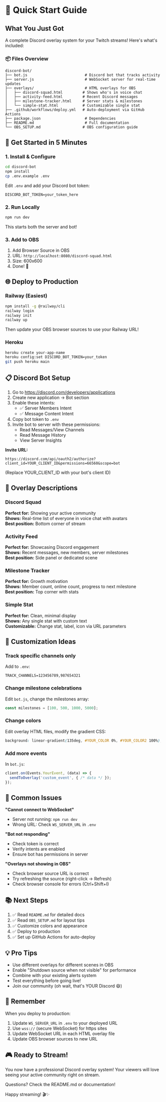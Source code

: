 # 🚀 Quick Start Guide

## What You Just Got

A complete Discord overlay system for your Twitch streams! Here's what's included:

### 📦 Files Overview

```
discord-bot/
├── bot.js                          # Discord bot that tracks activity
├── server.js                       # WebSocket server for real-time updates
├── overlays/                       # HTML overlays for OBS
│   ├── discord-squad.html         # Shows who's in voice chat
│   ├── activity-feed.html         # Recent Discord messages
│   ├── milestone-tracker.html     # Server stats & milestones
│   └── simple-stat.html           # Customizable single stat
├── .github/workflows/deploy.yml   # Auto-deployment via GitHub Actions
├── package.json                    # Dependencies
├── README.md                       # Full documentation
└── OBS_SETUP.md                   # OBS configuration guide
```

## 🏃 Get Started in 5 Minutes

### 1. Install & Configure

```bash
cd discord-bot
npm install
cp .env.example .env
```

Edit `.env` and add your Discord bot token:
```
DISCORD_BOT_TOKEN=your_token_here
```

### 2. Run Locally

```bash
npm run dev
```

This starts both the server and bot!

### 3. Add to OBS

1. Add Browser Source in OBS
2. URL: `http://localhost:8080/discord-squad.html`
3. Size: 600x600
4. Done! 🎉

## 🌐 Deploy to Production

### Railway (Easiest)

```bash
npm install -g @railway/cli
railway login
railway init
railway up
```

Then update your OBS browser sources to use your Railway URL!

### Heroku

```bash
heroku create your-app-name
heroku config:set DISCORD_BOT_TOKEN=your_token
git push heroku main
```

## 📋 Discord Bot Setup

1. Go to https://discord.com/developers/applications
2. Create new application → Bot section
3. Enable these intents:
   - ✅ Server Members Intent
   - ✅ Message Content Intent
4. Copy bot token to `.env`
5. Invite bot to server with these permissions:
   - Read Messages/View Channels
   - Read Message History
   - View Server Insights

**Invite URL:**
```
https://discord.com/api/oauth2/authorize?client_id=YOUR_CLIENT_ID&permissions=66560&scope=bot
```
(Replace YOUR_CLIENT_ID with your bot's client ID)

## 🎨 Overlay Descriptions

### Discord Squad
**Perfect for:** Showing your active community  
**Shows:** Real-time list of everyone in voice chat with avatars  
**Best position:** Bottom corner of stream

### Activity Feed  
**Perfect for:** Showcasing Discord engagement  
**Shows:** Recent messages, new members, server milestones  
**Best position:** Side panel or dedicated scene

### Milestone Tracker
**Perfect for:** Growth motivation  
**Shows:** Member count, online count, progress to next milestone  
**Best position:** Top corner with stats

### Simple Stat
**Perfect for:** Clean, minimal display  
**Shows:** Any single stat with custom text  
**Customizable:** Change stat, label, icon via URL parameters

## 🔧 Customization Ideas

### Track specific channels only
Add to `.env`:
```
TRACK_CHANNELS=123456789,987654321
```

### Change milestone celebrations
Edit `bot.js`, change the milestones array:
```javascript
const milestones = [100, 500, 1000, 5000];
```

### Change colors
Edit overlay HTML files, modify the gradient CSS:
```css
background: linear-gradient(135deg, #YOUR_COLOR 0%, #YOUR_COLOR2 100%);
```

### Add more events
In `bot.js`:
```javascript
client.on(Events.YourEvent, (data) => {
  sendToOverlay('custom_event', { /* data */ });
});
```

## 🐛 Common Issues

**"Cannot connect to WebSocket"**
- Server not running: `npm run dev`
- Wrong URL: Check `WS_SERVER_URL` in `.env`

**"Bot not responding"**
- Check token is correct
- Verify intents are enabled
- Ensure bot has permissions in server

**"Overlays not showing in OBS"**
- Check browser source URL is correct
- Try refreshing the source (right-click → Refresh)
- Check browser console for errors (Ctrl+Shift+I)

## 📚 Next Steps

1. ✅ Read `README.md` for detailed docs
2. ✅ Read `OBS_SETUP.md` for layout tips
3. ✅ Customize colors and appearance
4. ✅ Deploy to production
5. ✅ Set up GitHub Actions for auto-deploy

## 💡 Pro Tips

- Use different overlays for different scenes in OBS
- Enable "Shutdown source when not visible" for performance
- Combine with your existing alerts system
- Test everything before going live!
- Join our community (oh wait, that's YOUR Discord 😄)

## 🚨 Remember

When you deploy to production:
1. Update `WS_SERVER_URL` in `.env` to your deployed URL
2. Use `wss://` (secure WebSocket) for https sites
3. Update WebSocket URL in each HTML overlay file
4. Update OBS browser sources to new URL

## 🎮 Ready to Stream!

You now have a professional Discord overlay system! Your viewers will love seeing your active community right on stream.

Questions? Check the README.md or documentation!

Happy streaming! 🎬✨